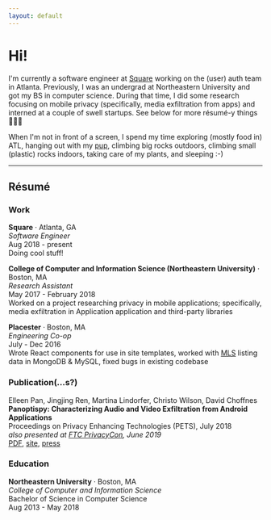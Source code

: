 ```yaml
---
layout: default
---
```

# Hi!

I'm currently a software engineer at [Square](https://squareup.com/) working on the (user) auth team in Atlanta. Previously, I was an undergrad at Northeastern University and got my BS in computer science. During that time, I did some research focusing on mobile privacy (specifically, media exfiltration from apps) and interned at a couple of swell startups. See below for more résumé-y things 👩🏻‍💻

When I'm not in front of a screen, I spend my time exploring (mostly food in) ATL, hanging out with my [pup](/bean), climbing big rocks outdoors, climbing small (plastic) rocks indoors, taking care of my plants, and sleeping :-)  

---
## Résumé

### Work
**Square** · Atlanta, GA  
*Software Engineer*  
Aug 2018 - present  
Doing cool stuff!  

**College of Computer and Information Science (Northeastern University)** · Boston, MA  
*Research Assistant*  
May 2017 - February 2018  
Worked on a project researching privacy in mobile applications; specifically, media exfiltration in Application application and third-party libraries

**Placester** · Boston, MA  
*Engineering Co-op*  
July - Dec 2016  
Wrote React components for use in site templates, worked with [MLS](https://en.wikipedia.org/wiki/Multiple_listing_service) listing data in MongoDB & MySQL, fixed bugs in existing codebase  

### Publication(…s?)
Elleen Pan, Jingjing Ren, Martina Lindorfer, Christo Wilson, David Choffnes  
**Panoptispy: Characterizing Audio and Video Exfiltration from Android Applications**  
Proceedings on Privacy Enhancing Technologies (PETS), July 2018  
*also presented at [FTC PrivacyCon](https://www.ftc.gov/news-events/events-calendar/privacycon-2019), June 2019*  
[PDF](/files/panoptispy.pdf), [site](https://recon.meddle.mobi/panoptispy/index.html), [press](/press)  

### Education
**Northeastern University** · Boston, MA  
*College of Computer and Information Science*  
Bachelor of Science in Computer Science  
Aug 2013 -  May 2018

